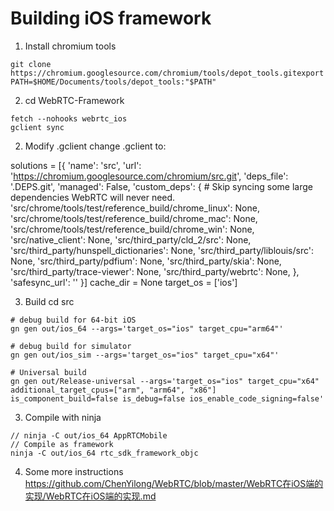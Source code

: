 # Building iOS framework
1. Install chromium tools
```
git clone https://chromium.googlesource.com/chromium/tools/depot_tools.gitexport PATH=$HOME/Documents/tools/depot_tools:"$PATH"
```
2. cd WebRTC-Framework
```
fetch --nohooks webrtc_ios
gclient sync
```

2. Modify .gclient
change .gclient to:

solutions = [{
  'name': 'src',
  'url': 'https://chromium.googlesource.com/chromium/src.git',
  'deps_file': '.DEPS.git',
  'managed': False,
  'custom_deps': {
    # Skip syncing some large dependencies WebRTC will never need.
    'src/chrome/tools/test/reference_build/chrome_linux': None,
    'src/chrome/tools/test/reference_build/chrome_mac': None,
    'src/chrome/tools/test/reference_build/chrome_win': None,
    'src/native_client': None,
    'src/third_party/cld_2/src': None,
    'src/third_party/hunspell_dictionaries': None,
    'src/third_party/liblouis/src': None,
    'src/third_party/pdfium': None,
    'src/third_party/skia': None,
    'src/third_party/trace-viewer': None,
    'src/third_party/webrtc': None,
  },
  'safesync_url': ''
}]
cache_dir = None
target_os = ['ios']

3. Build cd src
```
# debug build for 64-bit iOS
gn gen out/ios_64 --args='target_os="ios" target_cpu="arm64"'

# debug build for simulator
gn gen out/ios_sim --args='target_os="ios" target_cpu="x64"'

# Universal build
gn gen out/Release-universal --args='target_os="ios" target_cpu="x64" additional_target_cpus=["arm", "arm64", "x86"] is_component_build=false is_debug=false ios_enable_code_signing=false'
```



3. Compile with ninja
```
// ninja -C out/ios_64 AppRTCMobile
// Compile as framework
ninja -C out/ios_64 rtc_sdk_framework_objc
```

4. Some more instructions
https://github.com/ChenYilong/WebRTC/blob/master/WebRTC在iOS端的实现/WebRTC在iOS端的实现.md